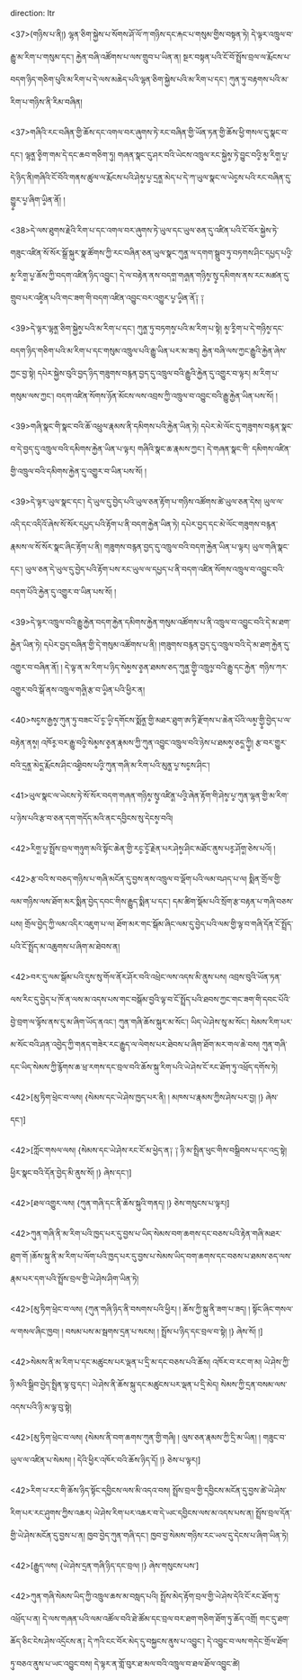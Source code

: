 direction: ltr

<37>(གཉིས་པ་ནི།) ལྷན་ཅིག་སྐྱེས་པ་སོགས་ཤོ་ལོ་ཀ་གཉིས་དང་རྐང་པ་གསུམ་གྱིས་བསྟན་ཏེ། དེ་ལྟར་འཁྲུལ་བ་རྒྱུ་མ་རིག་པ་གསུམ་དང་། རྐྱེན་བཞི་འཚོགས་པ་ལས་གྲུབ་པ་ཡིན་ན། སྔར་བསྟན་པའི་ངོ་བོ་སྤྲོས་བྲལ་ལ་རྨོངས་པ་བདག་ཉིད་གཅིག་པུའི་མ་རིག་པ་དེ་ལས་མཆེད་པའི་ལྷན་ཅིག་སྐྱེས་པའི་མ་རིག་པ་དང་། ཀུན་ཏུ་བརྟགས་པའི་མ་རིག་པ་གཉིས་ནི་རིམ་བཞིན། 

<37>གཞིའི་རང་བཞིན་གྱི་ཆོས་དང་འགལ་བར་ཞུགས་ཏེ་རང་བཞིན་གྱི་ཡོན་ཏན་གྱི་ཆོས་ཕྱི་གསལ་དུ་སྣང་བ་དང་། ལྷན༵་ཅི༵ག་གམ་དེ་དང་ཆབ་གཅིག་ཏུ། གཞན་སྣང་དུ་ཤར་བའི་ཡེངས་འཁྲུལ་རང་སྐྱེས༵་ཏེ་བྱུང་བའི༵་མ༵་རིག༵་པ༵་དེ་ཉིད་ནི།གཞིའི་ངོ་བོའི་གནས་ཚུལ་ལ་རྨོངས་པའི་ཤེས༵་པ༵་དྲན༵་མེད་པ་དེ་ཀ་ཡུལ་སྣང་ལ་ཡེང༵ས་པའི་རང་བཞིན་དུ་གྱུ༵ར་པ༵་ཞིག་ཡི༵ན་ནོ། །

<38>དེ་ལས་ཐུགས་རྗེའི་རིག་པ་དང་འགལ་བར་ཞུགས་ཏེ་ཡུལ་དང་ཡུལ་ཅན་དུ་འཛིན་པའི་ངོ་བོར་སྐྱེས་ཏེ་གཟུང་འཛིན་སོ་སོར་སྒྲོ་སྐུར་སྣ་ཚོགས་ཀྱི་རང་བཞིན་ཅན་ཡུལ་སྣང་ཀུན༵་ལ་དགག་སྒྲུབ་ཏུ་བཏགས་ཤིང་དཔྱད་པའི༵་མ༵་རིག༵་པ༵་ཆོས་ཀྱི་བདག་འཛིན་ཉིད་འབྱུང་། དེ་ལ་བརྟེན་ནས་བདག༵་གཞ༵ན་གཉིས༵་སུ༵་དམིགས་ནས་རང་མཚན་དུ་གྲུབ་པར་འཛི༵ན་པའི་གང་ཟག་གི་བདག་འཛིན་འབྱུང་བར་འགྱུར་པ༵་ཡི༵ན་ནོ༑ ༑

<39>དེ་ལྟར་ལྷན༵་ཅིག་སྐྱེས༵་པའི་མ་རིག་པ་དང་། ཀུན༵་ཏུ་བཏགས༵་པའི་མ་རིག་པ་སྟེ། མ༵་རི༵ག་པ་དེ་གཉིས༵་དང་བདག་ཉིད་གཅིག་པའི་མ་རིག་པ་དང་གསུམ་འཁྲུལ་པའི་རྒྱུ་ཡིན་པར་མ་ཟད། རྐྱེན་བཞི་ལས་ཀྱང་རྒྱུའི་རྐྱེན་ཞེས་ཀྱང་བྱ་སྟེ། དཔེར་སྐྱེས་བུའི་བྱད་ཉིད་གཟུགས་བརྙན་བྱད་དུ་འཁྲུལ་བའི་རྒྱུའི་རྐྱེན་དུ་འགྱུར་བ་ལྟར། མ་རིག་པ་གསུམ་ལས་ཀྱང་། བདག་འཛིན་སོགས་ཉོན་མོངས་ལས་འབྲས་ཀྱི་འཁྲུལ་བ་འབྱུང་བའི་རྒྱུ་རྐྱེན་ཡིན་པས་སོ། །

<39>གཞི་སྣང་གི་སྣང་བའི་ཆོ་འཕྲུལ་རྣམས་ནི་དམིགས་པའི་རྐྱེན་ཡིན་ཏེ། དཔེར་མེ་ལོང་དུ་གཟུགས་བརྙན་སྣང་བ་དེ་བྱད་དུ་འཁྲུལ་བའི་དམིགས་རྐྱེན་ཡིན་པ་ལྟར། གཞིའི་སྣང་ཆ་རྣམས་ཀྱང་། དེ་གཞན་སྣང་གི་ དམིགས་འཛིན་གྱི་འཁྲུལ་བའི་དམིགས་རྐྱེན་དུ་འགྱུར་བ་ཡིན་པས་སོ། །

<39>དེ་ལྟར་ཡུལ་སྣང་དང་། དེ་ཡུལ་དུ་བྱེད་པའི་ཡུལ་ཅན་རྟོག་པ་གཉིས་འཚོགས་ཚེ་ཡུལ་ཅན་དེས། ཡུལ་ལ་འདི་དང་འདིའོ་ཞེས་སོ་སོར་དཔྱད་པའི་རྟོག་པ་ནི་བདག་རྐྱེན་ཡིན་ཏེ། དཔེར་བྱད་དང་མེ་ལོང་གཟུགས་བརྙན་རྣམས་ལ་སོ་སོར་སྣང་ཞིང་རྟོག་པ་ནི། གཟུགས་བརྙན་བྱད་དུ་འཁྲུལ་བའི་བདག་རྐྱེན་ཡིན་པ་ལྟར། ཡུལ་གཞི་སྣང་དང་། ཡུལ་ཅན་དེ་ཡུལ་དུ་བྱེད་པའི་རྟོག་པས་རང་ཡུལ་ལ་དཔྱད་པ་ནི་བདག་འཛིན་སོགས་འཁྲུལ་བ་འབྱུང་བའི་བདག་པོའི་རྐྱེན་དུ་འགྱུར་བ་ཡིན་པས་སོ། ། 

<39>དེ་ལྟར་འཁྲུལ་བའི་རྒྱུ་རྐྱེན་བདག་རྐྱེན་དམིགས་རྐྱེན་གསུམ་འཚོགས་པ་ནི་འཁྲུལ་བ་འབྱུང་བའི་དེ་མ་ཐག་རྐྱེན་ཡིན་ཏེ། དཔེར་བྱད་བཞིན་གྱི་དེ་གསུམ་འཚོགས་པ་ནི། །གཟུགས་བརྙན་བྱད་དུ་འཁྲུལ་བའི་དེ་མ་ཐག་རྐྱེན་དུ་འགྱུར་བ་བཞིན་ནོ། ། དེ་ལྟ་ན་མ་རིག་པ་ཉིད་སེམ༵ས་ཅ༵ན་ཐམས་ཅད་ཀུན༵་གྱི༵་འཁྲུལ༵་བའི་རྒྱུ་དང་རྐྱེན་ གཉིས་ཀར་འགྱུར་བའི་སྒོ་ནས་འཁྲུལ་གཞི༵་རྩ་བ་ཡི༵ན་པའི་ཕྱིར་ན། 

<40>སང༵ས་རྒྱས༵་ཀུན་ཏུ་བཟང་པོ་ང༵་ཡི༵་དགོངས་སྨོན༵་གྱི་མཐར་ཐུག་ཨ་ཏི་རྫོགས་པ་ཆེན་པོའི་ལམ༵་གྱི༵་བྱེད་པ་ལ་བརྟེན་ནས༵། འཁོར༵་བར་རྒྱུ་བའི༵་སེམ༵ས་ཅ༵ན་རྣམས་ཀྱི་ཀུན་འབྱུང་འཁྲུལ་བའི་ཉེས་པ་ཐམས༵་ཅད༵་ཀྱི༵། རྩ་བར་གྱུར་བའི་དྲན༵་མེད༵་རྨོངས་ཤིང་འཐི༵བས་པའི༵་ཀུན་གཞི་མ་རིག་པའི་མུན༵་པ༵་སང༵ས་ཤིང་།  

<41>ཡུལ་སྣང་ལ་ཡེངས་ཏེ་སོ་སོར་བདག་གཞན་གཉིས༵་སུ༵་འཛིན༵་པའི༵་ཞེན་རྟོག་གི་ཤེས༵་པ༵་ཀུན་ལྷན་གྱི་མ་རིག་པ་ཉེས་པའི་རྩ་བ་ཅན་དག་གདོད་མའི་ནང་དབྱིངས་སུ་དེངས༵་བའི། 

<42>རིག༵་པ༵་སྤྲོས་བྲལ་གཉུག་མའི་སྟོང་ཆེན་གྱི་རང༵་ངོ༵་རྗེན་པར་ཤེས༵་ཤིང་མཐོང་ནུས་པར༵་ཤོག༵་ཅེས་པའོ། །

<42>རྩ་བའི་ས་བཅད་གཉིས་པ་གཞི་མངོན་དུ་བྱས་ནས་འཁྲུལ་བ་ལྡོག་པའི་ལམ་བཤད་པ་ལ། སྨིན་གྲོལ་གྱི་ལམ་གཉིས་ལས་ཐོག་མར་སྨིན་བྱེད་དབང་གིས་རྒྱུད་སྨིན་པ་དང་། དམ་ཚིག་སྡོམ་པའི་སྲོག་རྩ་བརྟན་པ་གཞི་བཅས་པས། གྲོལ་བྱེད་ཀྱི་ལམ་འདིར་འཇུག་པ་ལ། ཐོག་མར་གང་སྒོམ་ཞིང་ལམ་དུ་བྱེད་པའི་ལམ་གྱི་ལྟ་བ་གཞི་དོན་ངོ་སྤྲོད་པའི་ངོ་སྤྲོད་མ་འཆུགས་པ་ཞིག་མ་ཐེབས་ན། 

<42>བར་དུ་ལམ་སྒོམ་པའི་དུས་སུ་གོལ་ནོར་ཤོར་བའི་འཕྲེང་ལས་འདས་མི་ནུས་པས། འབྲས་བུའི་ཡོན་ཏན་ལས་རིང་དུ་བྱེད་པ་ཁོ་ན་ལས་མ་འདས་པས་གང་བསྒོམ་བྱའི་ལྟ་བ་ངོ་སྤྲོད་པའི་ཐབས་ཀྱང་གང་ཟག་གི་དབང་པོའི་བྱེ་བྲག་ལ་ལྟོས་ནས་དུ་མ་ཞིག་ཡོད་ནའང་། ཀུན་གཞི་ཆོས་སྐུར་མ་སོང་། ཡིད་ཡེ་ཤེས་སུ་མ་སོང་། སེམས་རིག་པར་མ་སོང་བའི་ཤན་འབྱེད་ཀྱི་གནད་གཟེར་རང་རྒྱུད་ལ་ལེགས་པར་ཐེབས་པ་ཞིག་ཐོག་མར་གལ་ཆེ་བས། ཀུན་གཞི་དང་ཡིད་སེམས་ཀྱི་རྙོགས་ཆ་ཕྲ་རགས་དང་བྲལ་བའི་ཆོས་སྐུ་རིག་པའི་ཡེ་ཤེས་ངོ་རང་ཐོག་ཏུ་འཕྲོད་དགོས་ཏེ། 

<42>[མུ་ཏིག་ཕྲེང་བ་ལས། 
	{སེམས་དང་ཡེ་ཤེས་ཁྱད་པར་ནི། །
	མཁས་པ་རྣམས་ཀྱིས་ཤེས་པར་བྱ། །}
ཞེས་དང་།]

<42>[ཀློང་གསལ་ལས། 
	{སེམས་དང་ཡེ་ཤེས་རང་ངོ་མ་ཕྱེད་ན༑ ༑
	ཉི་མ་སྤྲིན་ཕུང་གིས་བསྒྲིབས་པ་དང་འདྲ་སྟེ།
	ཕྱིར་སྣང་བའི་དོན་བྱེད་མི་ནུས་སོ། །}
ཞེས་དང་།]

<42>[ཐལ་འགྱུར་ལས། 
	{ཀུན་གཞི་དང་ནི་ཆོས་སྐུའི་གནད། །}
ཅེས་གསུངས་པ་ལྟར།]

<42>ཀུན་གཞི་ནི་མ་རིག་པའི་ཁྱད་པར་དུ་བྱས་པ་ཡིད་སེམས་བག་ཆགས་དང་བཅས་པའི་རྟེན་གཞི་མཐར་ཐུག་གོ །ཆོས་སྐུ་ནི་མ་རིག་པ་ལོག་པའི་ཁྱད་པར་དུ་བྱས་པ་སེམས་ཡིད་བག་ཆགས་དང་བཅས་པ་ཐམས་ཅད་ལས་རྣམ་པར་དག་པའི་སྤྲོས་བྲལ་གྱི་ཡེ་ཤེས་ཤིག་ཡིན་ཏེ། 

<42>[མུ་ཏིག་ཕྲེང་བ་ལས། 
	{ཀུན་གཞི་ཉིད་ནི་བསགས་པའི་ཕྱིར། །
	ཆོས་ཀྱི་སྐུ་ནི་ཟག་པ་ཟད། །
	སྟོང་ཞིང་གསལ་ལ་གསལ་ཞིང་ཁྱབ། །
	བསམ་པས་མ་སྦགས་དྲན་པ་སངས། །
	སྤྲོས་པ་ཉིད་དང་བྲལ་བ་སྟེ། །}
ཞེས་སོ། །]

<42>སེམས་ནི་མ་རིག་པ་དང་མཚུངས་པར་ལྡན་པ་དྲི་མ་དང་བཅས་པའི་ཆོས། འཁོར་བ་རང་ག་མ། ཡེ་ཤེས་ཀྱི་ཉི་མའི་སྒྲིབ་བྱེད་སྤྲིན་ལྟ་བུ་དང་། ཡེ་ཤེས་ནི་ཆོས་སྐུ་དང་མཚུངས་པར་ལྡན་པ་དྲི་མེད། སེམས་ཀྱི་དྲན་བསམ་ལས་འདས་པའི་ཉི་མ་ལྟ་བུ་སྟེ། 

<42>[མུ་ཏིག་ཕྲེང་བ་ལས། 
	{སེམས་ནི་བག་ཆགས་ཀུན་གྱི་གཞི། །
	ལུས་ཅན་རྣམས་ཀྱི་དྲི་མ་ཡིན། །
	གཟུང་བ་ཡུལ་ལ་འཛིན་པ་སེམས། །
	དེའི་ཕྱིར་འཁོར་བའི་ཆོས་ཉིད་དོ། །}
ཅེས་པ་ལྟར།]

<42>རིག་པ་རང་གི་ཆོས་ཉིད་སྟོང་དབྱིངས་ལས་མི་འདའ་བས། སྤྲོས་བྲལ་གྱི་དབྱིངས་མངོན་དུ་བྱས་ཚེ་ཡེ་ཤེས་རིག་པར་རང་ཤུགས་ཀྱིས་འཆར། ཡེ་ཤེས་རིག་པར་འཆར་བ་དེ་ཡང་དབྱིངས་ལས་མ་འདས་པས་ན། སྤྲོས་བྲལ་དོན་གྱི་ཡེ་ཤེས་མངོན་དུ་བྱས་པ་ན། ཁྱབ་བྱེད་ཀུན་གཞི་དང་། ཁྱབ་བྱ་སེམས་གཉིས་རང་ཡལ་དུ་དེངས་པ་ཞིག་ཡིན་ཏེ། 

<42>[རྒྱུད་ལས། 
	{ཡེ་ཤེས་དྲན་གཞི་ཉིད་དང་བྲལ། །}
ཞེས་གསུངས་པས་]

<42>ཀུན་གཞི་སེམས་ཡིད་ཀྱི་འཁྲུལ་ཆས་མ་བསླད་པའི། སྤྲོས་མེད་རྟོག་བྲལ་གྱི་ཡེ་ཤེས་དེའི་ངོ་རང་ཐོག་ཏུ་འཕྲོད་པ་ན། དེ་ལས་གཞན་པའི་ལམ་འཚོལ་བའི་ཐེ་ཚོམ་དང་བྲལ་བར་ཐག་གཅིག་ཐོག་ཏུ་ཆོད་འགྲོ། གང་དུ་ཐག་ཆོད་ཅིང་ངེས་ཤེས་འདྲོངས་ན༑ དེ་ཀའི་ངང་བོར་མེད་དུ་བསྐྱངས་ནུས་པ་འབྱུང་། དེ་འབྱུང་བ་ལས་གདེང་གྲོལ་ཐོག་ཏུ་བཅའ་ནུས་པ་ཡང་འབྱུང་བས། དེ་ལྟར་ན་གློ་བུར་ཐ་མལ་བའི་འཁྲུལ་བ་ཐལ་ཐོལ་འབྱུང་ཚེ། 
